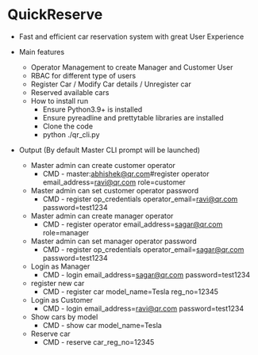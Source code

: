 # QuickReserve

* Fast and efficient car reservation system with great User Experience
* Main features
    - Operator Management to create Manager and Customer User
    - RBAC for different type of users
    - Register Car / Modify Car details / Unregister car
    - Reserved available cars
    
   
  * How to install run 
    - Ensure Python3.9+ is installed
    - Ensure pyreadline and prettytable libraries are installed
    - Clone the code
    - python ./qr_cli.py 

* Output (By default Master CLI prompt will be launched)
    - Master admin can create customer operator
        - CMD -  master:abhishek@qr.com#register operator email_address=ravi@qr.com role=customer
    - Master admin can set customer operator password
        - CMD - register op_credentials operator_email=ravi@qr.com password=test1234
    - Master admin can create manager operator
        - CMD - register operator email_address=sagar@qr.com role=manager
    - Master admin can set manager operator password
        - CMD - register op_credentials operator_email=sagar@qr.com password=test1234
    - Login as Manager
        - CMD - login email_address=sagar@qr.com password=test1234
    - register new car
        - CMD - register car model_name=Tesla reg_no=12345
     - Login as Customer
        - CMD - login email_address=ravi@qr.com password=test1234
     - Show cars by model
        - CMD - show car model_name=Tesla
     - Reserve car
        - CMD - reserve car_reg_no=12345
      


